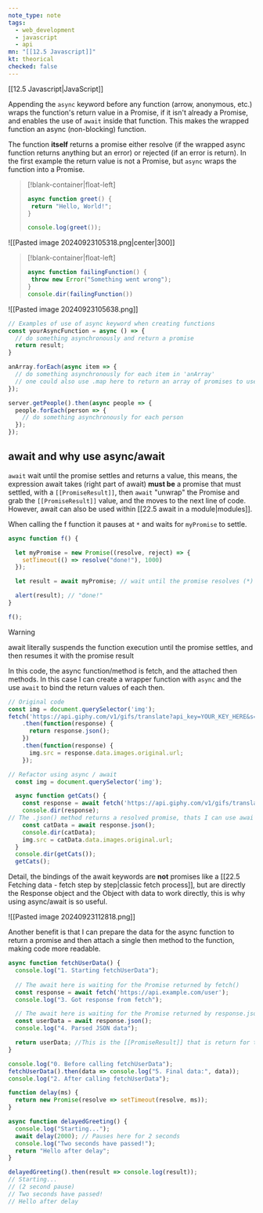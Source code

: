 ```yaml
---
note_type: note
tags:
  - web_development
  - javascript
  - api
mn: "[[12.5 Javascript]]"
kt: theorical
checked: false
---
```

[[12.5 Javascript|JavaScript]]

Appending the `async` keyword before any function (arrow, anonymous, etc.) wraps the function's return value in a Promise, if it isn't already a Promise, and enables the use of `await` inside that function. This makes the wrapped function an async (non-blocking) function. 

The function **itself** returns a promise either resolve (if the wrapped async function returns anything but an error) or rejected (if an error is return). In the first example the return value is not a Promise, but `async` wraps the function into a Promise. 
>[!blank-container|float-left]
>```js
>async function greet() {
>  return "Hello, World!";
>}
>
>console.log(greet());
>```

![[Pasted image 20240923105318.png|center|300]]



>[!blank-container|float-left]
>```js
>async function failingFunction() {
>  throw new Error("Something went wrong");
>}
>console.dir(failingFunction())
>```

![[Pasted image 20240923105638.png]]


```js
// Examples of use of async keyword when creating functions
const yourAsyncFunction = async () => {
  // do something asynchronously and return a promise
  return result;
}

anArray.forEach(async item => {
  // do something asynchronously for each item in 'anArray'
  // one could also use .map here to return an array of promises to use with 'Promise.all()'
});

server.getPeople().then(async people => {
  people.forEach(person => {
    // do something asynchronously for each person
  });
});

```

## await and why use async/await
`await` wait until the promise settles and returns a value, this means, the expression await takes (right part of await) **must be** a promise that must settled, with a `[[PromiseResult]]`, then `await` "unwrap" the Promise and grab the `[[PromiseResult]]` value, and the moves to the next line of code. However, await can also be used within [[22.5 await in a module|modules]]. 

When calling the f function it pauses at `*` and waits for `myPromise` to settle. 

```js
async function f() {

  let myPromise = new Promise((resolve, reject) => {
    setTimeout(() => resolve("done!"), 1000)
  });

  let result = await myPromise; // wait until the promise resolves (*)

  alert(result); // "done!"
}

f();
```

>[!warning]
>await literally suspends the function execution until the promise settles, and then resumes it with the promise result

In this code, the async function/method is fetch, and the attached then methods. In this case I can create a wrapper function with `async` and the use `await` to bind the return values of each then. 

```js
// Original code
const img = document.querySelector('img');
fetch('https://api.giphy.com/v1/gifs/translate?api_key=YOUR_KEY_HERE&s=cats', {mode: 'cors'})
    .then(function(response) {
      return response.json();
    })
    .then(function(response) {
      img.src = response.data.images.original.url;
    });
```

```js
// Refactor using async / await
  const img = document.querySelector('img');

  async function getCats() {
    const response = await fetch('https://api.giphy.com/v1/gifs/translate?api_key=YOUR_KEY_HERE&s=cats', {mode: 'cors
	console.dir(response);
// The .json() method returns a resolved promise, thats I can use awai here
    const catData = await response.json();
    console.dir(catData);
    img.src = catData.data.images.original.url;
  }
  console.dir(getCats());
  getCats();
```

Detail, the bindings of the await keywords are **not** promises like a [[22.5 Fetching data - fetch step by step|classic fetch process]], but are directly the Response object and the Object with data to work directly, this is why using async/await is so useful. 

![[Pasted image 20240923112818.png]]

Another benefit is that I can prepare the data for the async function to return a promise and then attach a single then method to the function, making code more readable.

```js
async function fetchUserData() {
  console.log("1. Starting fetchUserData");
  
  // The await here is waiting for the Promise returned by fetch()
  const response = await fetch('https://api.example.com/user');
  console.log("3. Got response from fetch");

  // The await here is waiting for the Promise returned by response.json()
  const userData = await response.json();
  console.log("4. Parsed JSON data");

  return userData; //This is the [[PromiseResult]] that is return for the async fetchUserData function, then I can attached .then() as done below
}

console.log("0. Before calling fetchUserData");
fetchUserData().then(data => console.log("5. Final data:", data));
console.log("2. After calling fetchUserData");
```

```js
function delay(ms) {
  return new Promise(resolve => setTimeout(resolve, ms));
}

async function delayedGreeting() {
  console.log("Starting...");
  await delay(2000); // Pauses here for 2 seconds
  console.log("Two seconds have passed!");
  return "Hello after delay";
}

delayedGreeting().then(result => console.log(result));
// Starting...
// (2 second pause)
// Two seconds have passed!
// Hello after delay
```

```js

```